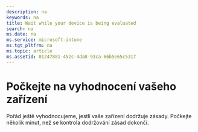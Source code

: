 ```yaml
---
description: na
keywords: na
title: Wait while your device is being evaluated
search: na
ms.date: na
ms.service: microsoft-intune
ms.tgt_pltfrm: na
ms.topic: article
ms.assetid: 01247881-452c-4da8-93ca-66b5e65c5317
---
```

# Počkejte na vyhodnocen&#237; vašeho zař&#237;zen&#237;
Pořád ještě vyhodnocujeme, jestli vaše zařízení dodržuje zásady. Počkejte několik minut, než se kontrola dodržování zásad dokončí.

